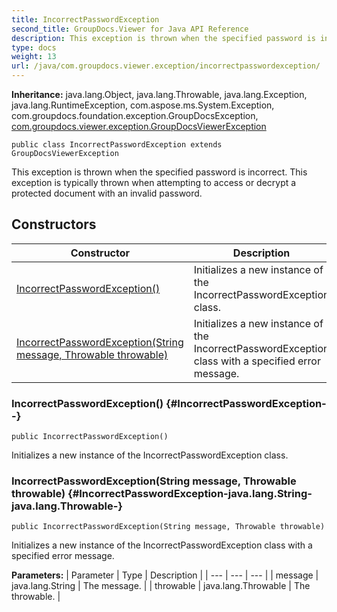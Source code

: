 ```yaml
---
title: IncorrectPasswordException
second_title: GroupDocs.Viewer for Java API Reference
description: This exception is thrown when the specified password is incorrect.
type: docs
weight: 13
url: /java/com.groupdocs.viewer.exception/incorrectpasswordexception/
---
```

**Inheritance:**
java.lang.Object, java.lang.Throwable, java.lang.Exception, java.lang.RuntimeException, com.aspose.ms.System.Exception, com.groupdocs.foundation.exception.GroupDocsException, [com.groupdocs.viewer.exception.GroupDocsViewerException](../../com.groupdocs.viewer.exception/groupdocsviewerexception)
```
public class IncorrectPasswordException extends GroupDocsViewerException
```

This exception is thrown when the specified password is incorrect. This exception is typically thrown when attempting to access or decrypt a protected document with an invalid password.
## Constructors

| Constructor | Description |
| --- | --- |
| [IncorrectPasswordException()](#IncorrectPasswordException--) | Initializes a new instance of the  IncorrectPasswordException  class. |
| [IncorrectPasswordException(String message, Throwable throwable)](#IncorrectPasswordException-java.lang.String-java.lang.Throwable-) | Initializes a new instance of the  IncorrectPasswordException  class with a specified error message. |
### IncorrectPasswordException() {#IncorrectPasswordException--}
```
public IncorrectPasswordException()
```


Initializes a new instance of the  IncorrectPasswordException  class.

### IncorrectPasswordException(String message, Throwable throwable) {#IncorrectPasswordException-java.lang.String-java.lang.Throwable-}
```
public IncorrectPasswordException(String message, Throwable throwable)
```


Initializes a new instance of the  IncorrectPasswordException  class with a specified error message.

**Parameters:**
| Parameter | Type | Description |
| --- | --- | --- |
| message | java.lang.String | The message. |
| throwable | java.lang.Throwable | The throwable. |

